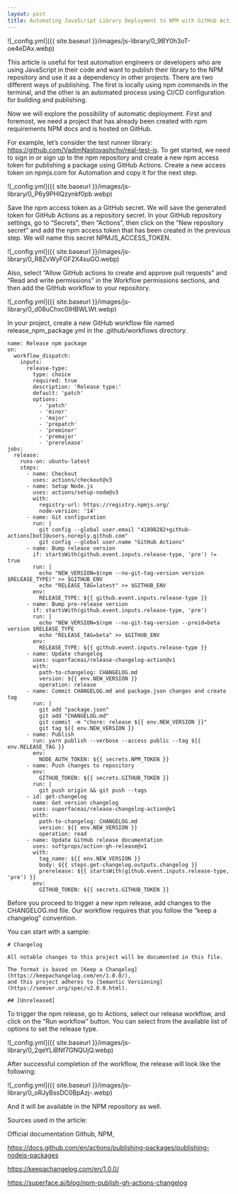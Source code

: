 ```yaml
---
layout: post
title: Automating JavaScript Library Deployment to NPM with GitHub Actions. A Step-by-Step Guide
---
```


![_config.yml]({{ site.baseurl }}/images/js-library/0_9BY0h3oT-oe4eDAx.webp)

This article is useful for test automation engineers or developers who are using JavaScript in their code and want to publish their library to the NPM repository and use it as a dependency in other projects. There are two different ways of publishing. The first is locally using npm commands in the terminal, and the other is an automated process using CI/CD configuration for building and publishing.

Now we will explore the possibility of automatic deployment. First and foremost, we need a project that has already been created with npm requirements NPM docs and is hosted on GitHub.

For example, let’s consider the test runner library: https://github.com/VadimNastoyashchy/real-test-js. To get started, we need to sign in or sign up to the npm repository and create a new npm access token for publishing a package using GitHub Actions. Create a new access token on npmjs.com for Automation and copy it for the next step.

![_config.yml]({{ site.baseurl }}/images/js-library/0_P6y9PHlQzynkf0pb.webp)

Save the npm access token as a GitHub secret. We will save the generated token for GitHub Actions as a repository secret. In your GitHub repository settings, go to “Secrets”, then “Actions”, then click on the “New repository secret” and add the npm access token that has been created in the previous step. We will name this secret NPMJS_ACCESS_TOKEN.

![_config.yml]({{ site.baseurl }}/images/js-library/0_R8ZvWyFGF2X4suGO.webp)

Also, select “Allow GitHub actions to create and approve pull requests” and “Read and write permissions” in the Workflow permissions sections, and then add the GitHub workflow to your repository.

![_config.yml]({{ site.baseurl }}/images/js-library/0_d08uChxc0IHBWLWt.webp)

In your project, create a new GitHub workflow file named release_npm_package.yml in the .github/workflows directory.

```
name: Release npm package
on:
  workflow_dispatch:
    inputs:
      release-type:
        type: choice
        required: true
        description: 'Release type:'
        default: 'patch'
        options:
          - 'patch'
          - 'minor'
          - 'major'
          - 'prepatch'
          - 'preminor'
          - 'premajor'
          - 'prerelease'
jobs:
  release:
    runs-on: ubuntu-latest
    steps:
      - name: Checkout
        uses: actions/checkout@v3
      - name: Setup Node.js
        uses: actions/setup-node@v3
        with:
          registry-url: https://registry.npmjs.org/
          node-version: '14'
      - name: Git configuration
        run: |
          git config --global user.email "41898282+github-actions[bot]@users.noreply.github.com"
          git config --global user.name "GitHub Actions"
      - name: Bump release version
        if: startsWith(github.event.inputs.release-type, 'pre') != true
        run: |
          echo "NEW_VERSION=$(npm --no-git-tag-version version $RELEASE_TYPE)" >> $GITHUB_ENV
          echo "RELEASE_TAG=latest" >> $GITHUB_ENV
        env:
          RELEASE_TYPE: ${{ github.event.inputs.release-type }}
      - name: Bump pre-release version
        if: startsWith(github.event.inputs.release-type, 'pre')
        run: |
          echo "NEW_VERSION=$(npm --no-git-tag-version --preid=beta version $RELEASE_TYPE
          echo "RELEASE_TAG=beta" >> $GITHUB_ENV
        env:
          RELEASE_TYPE: ${{ github.event.inputs.release-type }}
      - name: Update changelog
        uses: superfaceai/release-changelog-action@v1
        with:
          path-to-changelog: CHANGELOG.md
          version: ${{ env.NEW_VERSION }}
          operation: release
      - name: Commit CHANGELOG.md and package.json changes and create tag
        run: |
          git add "package.json"
          git add "CHANGELOG.md"
          git commit -m "chore: release ${{ env.NEW_VERSION }}"
          git tag ${{ env.NEW_VERSION }}
      - name: Publish
        run: yarn publish --verbose --access public --tag ${{ env.RELEASE_TAG }}
        env:
          NODE_AUTH_TOKEN: ${{ secrets.NPM_TOKEN }}
      - name: Push changes to repository
        env:
          GITHUB_TOKEN: ${{ secrets.GITHUB_TOKEN }}
        run: |
          git push origin && git push --tags
      - id: get-changelog
        name: Get version changelog
        uses: superfaceai/release-changelog-action@v1
        with:
          path-to-changelog: CHANGELOG.md
          version: ${{ env.NEW_VERSION }}
          operation: read
      - name: Update GitHub release documentation
        uses: softprops/action-gh-release@v1
        with:
          tag_name: ${{ env.NEW_VERSION }}
          body: ${{ steps.get-changelog.outputs.changelog }}
          prerelease: ${{ startsWith(github.event.inputs.release-type, 'pre') }}
        env:
          GITHUB_TOKEN: ${{ secrets.GITHUB_TOKEN }}
```

Before you proceed to trigger a new npm release, add changes to the CHANGELOG.md file. Our workflow requires that you follow the “keep a changelog” convention.

You can start with a sample:

```
# Changelog

All notable changes to this project will be documented in this file.

The format is based on [Keep a Changelog](https://keepachangelog.com/en/1.0.0/),
and this project adheres to [Semantic Versioning](https://semver.org/spec/v2.0.0.html).

## [Unreleased]

```

To trigger the npm release, go to Actions, select our release workflow, and click on the “Run workflow” button. You can select from the available list of options to set the release type.

![_config.yml]({{ site.baseurl }}/images/js-library/0_2qeYLiBNf7GNQUjQ.webp)

After successful completion of the workflow, the release will look like the following:

![_config.yml]({{ site.baseurl }}/images/js-library/0_oRJyBssDC0BpAzj-.webp)

And it will be available in the NPM repository as well.

Sources used in the article:

Official documentation Github, NPM,

https://docs.github.com/en/actions/publishing-packages/publishing-nodejs-packages

https://keepachangelog.com/en/1.0.0/

https://superface.ai/blog/npm-publish-gh-actions-changelog